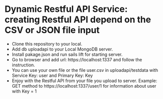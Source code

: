 # Dynamic Restful API Service: creating Restful API depend on the CSV or JSON file input

- Clone this repository to your local.
- Add db uploadapi to your Local MongoDB server.
- Install pakage.json and run sails lift for starting server.
- Go to browser and add url: https://localhost:1337 and follow the instruction.
- You can use your own file or the file user.csv in uploadapi/testdata with Service Key: user and Primary Key: Key
- Enjoy with the Restful API from your file you upload to server. Example: GET method to https://localhost:1337/user/1 for information about user with Key = 1
